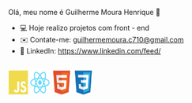 Olá, meu nome é Guilherme Moura Henrique 👋

- 💻 Hoje realizo projetos com front - end
- ✉️ Contate-me: guilhermemoura.c710@gmail.com
- 🤝 LinkedIn: https://www.linkedin.com/feed/


<div style="display: inline_block"><br>
  <img align="center" alt="gui-Js" height="50" width="40" src="https://raw.githubusercontent.com/devicons/devicon/master/icons/javascript/javascript-plain.svg">
  <img align="center" alt="Gui-React" height="50" width="40" src="https://raw.githubusercontent.com/devicons/devicon/master/icons/react/react-original.svg">
  <img align="center" alt="Gui-HTML" height="50" width="40" src="https://raw.githubusercontent.com/devicons/devicon/master/icons/html5/html5-original.svg">
  <img align="center" alt="Gui-CSS" height="50" width="40" src="https://raw.githubusercontent.com/devicons/devicon/master/icons/css3/css3-original.svg">
</div>
